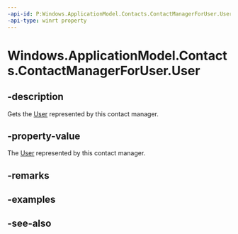 ----api-id: P:Windows.ApplicationModel.Contacts.ContactManagerForUser.User
-api-type: winrt property
---<!-- Property syntaxpublic Windows.System.User User { get; }--># Windows.ApplicationModel.Contacts.ContactManagerForUser.User## -descriptionGets the [User](../windows.system/user.md) represented by this contact manager.## -property-valueThe [User](../windows.system/user.md) represented by this contact manager.## -remarks## -examples## -see-also